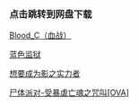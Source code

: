 ### 点击跳转到网盘下载

[Blood_C（血战）](https://pan.baidu.com/s/1wfRN0rEjow2T8mZ6uMpT1A?pwd=898b)

[蓝色监狱](https://pan.baidu.com/s/1LrJkRDcR7MfC8P13T7E41A?pwd=aafp)

[想要成为影之实力者](https://pan.baidu.com/s/1hW2dtPKXA09WRjSV69O_kA?pwd=rbg4)

[尸体派对-受暴虐亡魂之咒叫[OVA]](https://pan.baidu.com/s/1LZ5BS1258U1dYZImS3Ratw?pwd=m99c)
